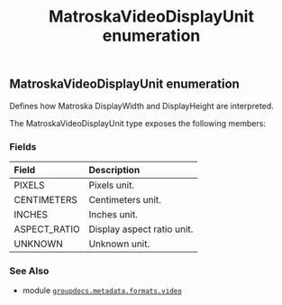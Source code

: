 ﻿---
title: MatroskaVideoDisplayUnit enumeration
second_title: GroupDocs.Metadata for Python via .NET API References
description: 
type: docs
url: /python-net/groupdocs.metadata.formats.video/matroskavideodisplayunit/
is_root: false
weight: 390
---

## MatroskaVideoDisplayUnit enumeration

Defines how Matroska DisplayWidth and DisplayHeight are interpreted.



The MatroskaVideoDisplayUnit type exposes the following members:

### Fields
| Field | Description |
| :- | :- |
| PIXELS | Pixels unit. |
| CENTIMETERS | Centimeters unit. |
| INCHES | Inches unit. |
| ASPECT_RATIO | Display aspect ratio unit. |
| UNKNOWN | Unknown unit. |



### See Also
* module [`groupdocs.metadata.formats.video`](..)
